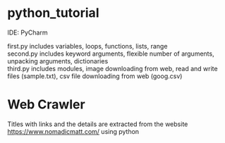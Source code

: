 # python_tutorial

IDE: PyCharm

first.py includes variables, loops, functions, lists, range <br>
second.py includes keyword arguments, flexible number of arguments, unpacking arguments, dictionaries <br>
third.py includes modules, image downloading from web, read and write files (sample.txt), csv file downloading from web (goog.csv)

# Web Crawler
Titles with links and the details are extracted from the website https://www.nomadicmatt.com/ using python
